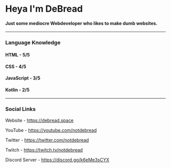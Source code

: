 # Heya I'm DeBread
#### Just some mediocre Webdeveloper who likes to make dumb websites.

___

### Language Knowledge
#### HTML - 5/5
#### CSS - 4/5
#### JavaScript - 3/5
#### Kotlin - 2/5

___

### Social Links

Website - https://debread.space

YouTube - https://youtube.com/notdebread

Twitter - https://twitter.com/notdebread

Twitch - https://twitch.tv/notdebread

Discord Server - https://discord.gg/k6eMe3sCYX
